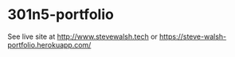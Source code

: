 # 301n5-portfolio

See live site at http://www.stevewalsh.tech or https://steve-walsh-portfolio.herokuapp.com/
